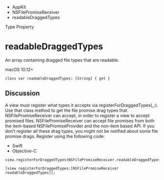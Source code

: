 

- AppKit
- NSFilePromiseReceiver
-  readableDraggedTypes 

Type Property

# readableDraggedTypes

An array containing dragged file types that are readable.

macOS 10.12+

``` source
class var readableDraggedTypes: [String] { get }
```

## Discussion

A view must register what types it accepts via registerForDraggedTypes(_:). Use that class method to get the file promise drag types that NSFilePromiseReceiver can accept, in order to register a view to accept promised files. NSFilePromiseReceiver can accept file promises from both the item-based NSFilePromiseProvider and the non-item based API. If you don’t register all these drag types, you might not be notified about some file promise drags. Register using the following code:

- Swift
- Objective-C

```
view.registerForDraggedTypes(NSFilePromiseReceiver.readableDraggedTypes())
```

```
[view registerForDraggedTypes:[NSFilePromiseReceiver readableDraggedTypes]];
```

